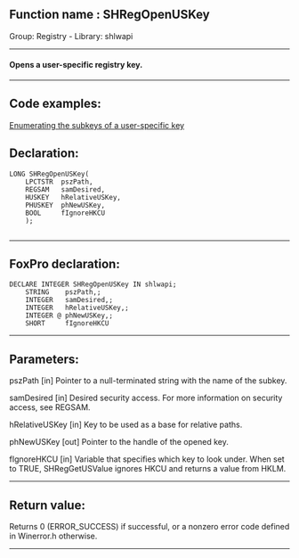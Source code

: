 
## Function name : SHRegOpenUSKey
Group: Registry - Library: shlwapi    
***  


#### Opens a user-specific registry key.
***  


## Code examples:
[Enumerating the subkeys of a user-specific key](../../samples/sample_129.md)  

## Declaration:
```foxpro  
LONG SHRegOpenUSKey(
    LPCTSTR  pszPath,
    REGSAM   samDesired,
    HUSKEY   hRelativeUSKey,
    PHUSKEY  phNewUSKey,
    BOOL     fIgnoreHKCU
    );
  
```  
***  


## FoxPro declaration:
```foxpro  
DECLARE INTEGER SHRegOpenUSKey IN shlwapi;
   	STRING    pszPath,;
   	INTEGER   samDesired,;
   	INTEGER   hRelativeUSKey,;
   	INTEGER @ phNewUSKey,;
   	SHORT     fIgnoreHKCU  
```  
***  


## Parameters:
pszPath 
[in] Pointer to a null-terminated string with the name of the subkey. 

samDesired 
[in] Desired security access. For more information on security access, see REGSAM. 

hRelativeUSKey 
[in] Key to be used as a base for relative paths. 

phNewUSKey 
[out] Pointer to the handle of the opened key. 

fIgnoreHKCU 
[in] Variable that specifies which key to look under. When set to TRUE, SHRegGetUSValue ignores HKCU and returns a value from HKLM.  
***  


## Return value:
Returns 0 (ERROR_SUCCESS) if successful, or a nonzero error code defined in Winerror.h otherwise.  
***  


